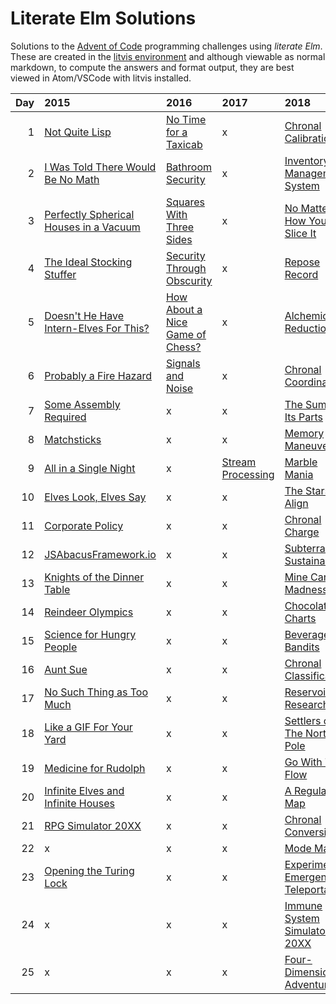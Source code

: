 # Literate Elm Solutions

Solutions to the [Advent of Code](http://adventofcode.com) programming challenges using _literate Elm_.
These are created in the [litvis environment](https://github.com/gicentre/litvis) and although viewable as normal markdown, to compute the answers and format output, they are best viewed in Atom/VSCode with litvis installed.

| Day | 2015                                                  | 2016                                           | 2017                             | 2018                                                |
| --: | :---------------------------------------------------- | :--------------------------------------------- | :------------------------------- | :-------------------------------------------------- |
|   1 | [Not Quite Lisp](d01_2015.md)                         | [No Time for a Taxicab](d01_2016.md)           | x                                | [Chronal Calibration](d01_2018.md)                  |
|   2 | [I Was Told There Would Be No Math](d02_2015.md)      | [Bathroom Security](d02_2016.md)               | x                                | [Inventory Management System](d02_2018.md)          |
|   3 | [Perfectly Spherical Houses in a Vacuum](d03_2015.md) | [Squares With Three Sides](d03_2016.md)        | x                                | [No Matter How You Slice It](d03_2018.md)           |
|   4 | [The Ideal Stocking Stuffer](d04_2015.md)             | [Security Through Obscurity](d04_2016.md)      | x                                | [Repose Record](d04_2018.md)                        |
|   5 | [Doesn't He Have Intern-Elves For This?](d05_2015.md) | [How About a Nice Game of Chess?](d05_2016.md) | x                                | [Alchemical Reduction](d05_2018.md)                 |
|   6 | [Probably a Fire Hazard](d06_2015.md)                 | [Signals and Noise](d06_2016.md)               | x                                | [Chronal Coordinates](d06_2018.md)                  |
|   7 | [Some Assembly Required](d07_2015.md)                 | x                                              | x                                | [The Sum of Its Parts](d07_2018.md)                 |
|   8 | [Matchsticks](d08_2015.md)                            | x                                              | x                                | [Memory Maneuver](d08_2018.md)                      |
|   9 | [All in a Single Night](d09_2015.md)                  | x                                              | [Stream Processing](d09_2017.md) | [Marble Mania](d09_2018.md)                         |
|  10 | [Elves Look, Elves Say](d10_2015.md)                  | x                                              | x                                | [The Stars Align](d10_2018.md)                      |
|  11 | [Corporate Policy](d11_2015.md)                       | x                                              | x                                | [Chronal Charge](d11_2018.md)                       |
|  12 | [JSAbacusFramework.io](d12_2015.md)                   | x                                              | x                                | [Subterranean Sustainability](d12_2018.md)          |
|  13 | [Knights of the Dinner Table](d13_2015.md)            | x                                              | x                                | [Mine Cart Madness](d13_2018.md)                    |
|  14 | [Reindeer Olympics](d14_2015.md)                      | x                                              | x                                | [Chocolate Charts](d14_2018.md)                     |
|  15 | [Science for Hungry People](d15_2015.md)              | x                                              | x                                | [Beverage Bandits](d15_2018.md)                     |
|  16 | [Aunt Sue](d16_2015.md)                               | x                                              | x                                | [Chronal Classification](d16_2018.md)               |
|  17 | [No Such Thing as Too Much](d17_2015.md)              | x                                              | x                                | [Reservoir Research](d17_2018.md)                   |
|  18 | [Like a GIF For Your Yard](d18_2015.md)               | x                                              | x                                | [Settlers of The North Pole](d18_2018.md)           |
|  19 | [Medicine for Rudolph](d19_2015.md)                   | x                                              | x                                | [ Go With The Flow](d19_2018.md)                    |
|  20 | [Infinite Elves and Infinite Houses](d20_2015.md)     | x                                              | x                                | [ A Regular Map](d20_2018.md)                       |
|  21 | [RPG Simulator 20XX](d21_2015.md)                     | x                                              | x                                | [Chronal Conversion](d21_2018.md)                   |
|  22 | x                                                     | x                                              | x                                | [Mode Maze](d22_2018.md)                            |
|  23 | [Opening the Turing Lock](d23_2015.md)                | x                                              | x                                | [Experimental Emergency Teleportation](d23_2018.md) |
|  24 | x                                                     | x                                              | x                                | [Immune System Simulator 20XX](d24_2018.md)         |
|  25 | x                                                     | x                                              | x                                | [Four-Dimensional Adventure](d25_2018.md)           |
